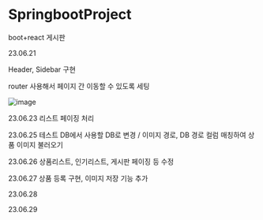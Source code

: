 # SpringbootProject
boot+react 게시판

23.06.21

Header, Sidebar 구현

router 사용해서 페이지 간 이동할 수 있도록 세팅

![image](https://github.com/Ozini08/SpringbootProject/assets/111555414/d9365d82-84c5-4c21-a448-283bc8814539)

23.06.23 리스트 페이징 처리

23.06.25 테스트 DB에서 사용할 DB로 변경 / 이미지 경로, DB 경로 컬럼 매칭하여 상품 이미지 불러오기

23.06.26 상품리스트, 인기리스트, 게시판 페이징 등 수정

23.06.27 상품 등록 구현, 이미지 저장 기능 추가

23.06.28 

23.06.29

